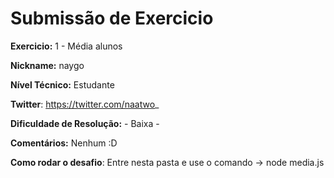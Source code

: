 # Submissão de Exercicio

**Exercicio:** 1 - Média alunos

**Nickname:** naygo

**Nível Técnico:** Estudante

**Twitter**: https://twitter.com/naatwo_

**Dificuldade de Resolução:** - Baixa -

**Comentários:** Nenhum :D

**Como rodar o desafio**: Entre nesta pasta e use o comando → node media.js